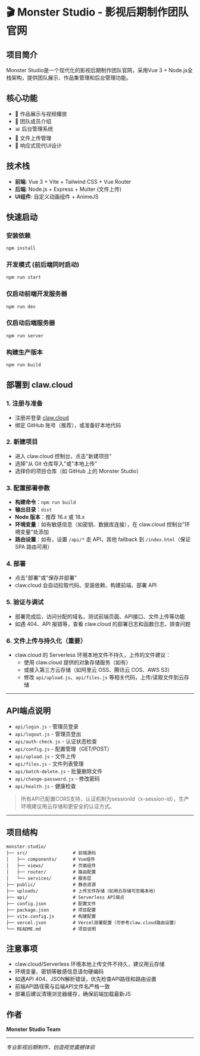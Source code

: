 # 🎬 Monster Studio - 影视后期制作团队官网

## 项目简介
Monster Studio是一个现代化的影视后期制作团队官网，采用Vue 3 + Node.js全栈架构，提供团队展示、作品集管理和后台管理功能。

## 核心功能
- 🎥 作品展示与视频播放
- 👥 团队成员介绍
- 📊 后台管理系统
- 📁 文件上传管理
- 🎨 响应式现代UI设计

## 技术栈
- **前端**: Vue 3 + Vite + Tailwind CSS + Vue Router
- **后端**: Node.js + Express + Multer (文件上传)
- **UI组件**: 自定义动画组件 + AnimeJS

## 快速启动

### 安装依赖
```bash
npm install
```

### 开发模式 (前后端同时启动)
```bash
npm run start
```

### 仅启动前端开发服务器
```bash
npm run dev
```

### 仅启动后端服务器
```bash
npm run server
```

### 构建生产版本
```bash
npm run build
```

## 部署到 claw.cloud

### 1. 注册与准备
- 注册并登录 [claw.cloud](https://claw.cloud)
- 绑定 GitHub 账号（推荐），或准备好本地代码

### 2. 新建项目
- 进入 claw.cloud 控制台，点击"新建项目"
- 选择"从 Git 仓库导入"或"本地上传"
- 选择你的项目仓库（如 GitHub 上的 Monster Studio）

### 3. 配置部署参数
- **构建命令**：`npm run build`
- **输出目录**：`dist`
- **Node 版本**：推荐 16.x 或 18.x
- **环境变量**：如有敏感信息（如密钥、数据库连接），在 claw.cloud 控制台"环境变量"处添加
- **路由设置**：如有，设置 `/api/*` 走 API，其他 fallback 到 `/index.html`（保证 SPA 路由可用）

### 4. 部署
- 点击"部署"或"保存并部署"
- claw.cloud 会自动拉取代码、安装依赖、构建前端、部署 API

### 5. 验证与调试
- 部署完成后，访问分配的域名，测试前端页面、API接口、文件上传等功能
- 如遇 404、API 报错等，查看 claw.cloud 的部署日志和函数日志，排查问题

### 6. 文件上传与持久化（重要）
- claw.cloud 的 Serverless 环境本地文件不持久，上传的文件建议：
  - 使用 claw.cloud 提供的对象存储服务（如有）
  - 或接入第三方云存储（如阿里云 OSS、腾讯云 COS、AWS S3）
  - 修改 `api/upload.js`、`api/files.js` 等相关代码，上传/读取文件到云存储

---

## API端点说明
- `api/login.js` - 管理员登录
- `api/logout.js` - 管理员登出
- `api/auth-check.js` - 认证状态检查
- `api/config.js` - 配置管理（GET/POST）
- `api/upload.js` - 文件上传
- `api/files.js` - 文件列表管理
- `api/batch-delete.js` - 批量删除文件
- `api/change-password.js` - 修改密码
- `api/health.js` - 健康检查

> 所有API已配置CORS支持，认证机制为sessionId（x-session-id），生产环境建议用云存储和更安全的认证方式。

---

## 项目结构
```
monster-studio/
├── src/                 # 前端源码
│   ├── components/      # Vue组件
│   ├── views/           # 页面组件
│   ├── router/          # 路由配置
│   └── services/        # 服务层
├── public/              # 静态资源
├── uploads/             # 上传文件存储（如用云存储可忽略本地）
├── api/                 # Serverless API端点
├── config.json          # 配置文件
├── package.json         # 项目配置
├── vite.config.js       # 构建配置
├── vercel.json          # Vercel部署配置（可参考claw.cloud路由设置）
└── README.md            # 项目说明
```

## 注意事项
- claw.cloud/Serverless 环境本地上传文件不持久，建议用云存储
- 环境变量、密钥等敏感信息请勿硬编码
- 如遇API 404、JSON解析错误，优先检查API路径和路由设置
- 前端API路径需与后端API文件名严格一致
- 部署后建议清理浏览器缓存，确保前端加载最新JS

## 作者
**Monster Studio Team**

---
*专业影视后期制作，创造视觉震撼体验* 